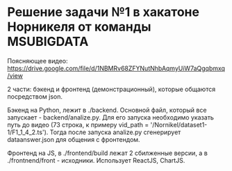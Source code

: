 # Решение задачи №1 в хакатоне Норникеля от команды MSUBIGDATA

Поясняющее видео: https://drive.google.com/file/d/1NBMRv68ZFYNutNhbAqmyUiW7aQgqbmxq/view

2 части: бэкенд и фронтенд (демонстрационный), которые общаются посредством json.

Бэкенд на Python, лежит в ./backend. Основной файл, который все запускает - backend/analize.py. Для его запуска необходимо указать путь до видео (73 строка, к примеру vid_path = '/Nornikel/dataset1-1/F1_1_4_2.ts'). Тогда после запуска analize.py сгенерирует dataanswer.json для общения с фронтендом.

Фронтенд на JS, в ./frontend/build лежат 2 сбилженные версии, а в ./frontnend/front - исходники. Использует ReactJS, ChartJS. 
